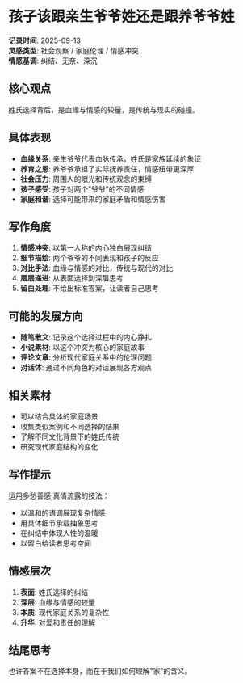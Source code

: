 # 孩子该跟亲生爷爷姓还是跟养爷爷姓

**记录时间**: 2025-09-13  
**灵感类型**: 社会观察 / 家庭伦理 / 情感冲突  
**情感基调**: 纠结、无奈、深沉  

## 核心观点
姓氏选择背后，是血缘与情感的较量，是传统与现实的碰撞。

## 具体表现
- **血缘关系**: 亲生爷爷代表血脉传承，姓氏是家族延续的象征
- **养育之恩**: 养爷爷承担了实际抚养责任，情感纽带更深厚
- **社会压力**: 周围人的眼光和传统观念的束缚
- **孩子感受**: 孩子对两个"爷爷"的不同情感
- **家庭和谐**: 选择可能带来的家庭矛盾和情感伤害

## 写作角度
1. **情感冲突**: 以第一人称的内心独白展现纠结
2. **细节描绘**: 两个爷爷的不同表现和孩子的反应
3. **对比手法**: 血缘与情感的对比，传统与现代的对比
4. **层层递进**: 从表面选择到深层思考
5. **留白处理**: 不给出标准答案，让读者自己思考

## 可能的发展方向
- **随笔散文**: 记录这个选择过程中的内心挣扎
- **小说素材**: 以这个冲突为核心的家庭故事
- **评论文章**: 分析现代家庭关系中的伦理问题
- **对话体**: 通过不同角色的对话展现各方观点

## 相关素材
- 可以结合具体的家庭场景
- 收集类似案例和不同选择的结果
- 了解不同文化背景下的姓氏传统
- 研究现代家庭结构的变化

## 写作提示
运用多愁善感·真情流露的技法：
- 以温和的语调展现复杂情感
- 用具体细节承载抽象思考
- 在纠结中体现人性的温暖
- 以留白给读者思考空间

## 情感层次
1. **表面**: 姓氏选择的纠结
2. **深层**: 血缘与情感的较量
3. **本质**: 现代家庭关系的复杂性
4. **升华**: 对爱和责任的理解

## 结尾思考
也许答案不在选择本身，而在于我们如何理解"家"的含义。